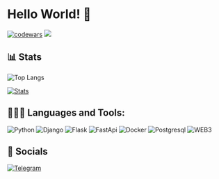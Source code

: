 # Hello World! 👋


[![codewars](https://www.codewars.com/users/czbag/badges/micro)](https://www.codewars.com/users/czbag)
![](https://komarev.com/ghpvc/?username=czbag&color=blue&style=flat)

## 📊 Stats
![Top Langs](https://github-readme-stats.vercel.app/api/top-langs/?username=czbag&layout=compact&theme=radical)

[![Stats](https://github-readme-stats.vercel.app/api?username=czbag&show_icons=true&theme=radical)](https://github-readme-stats.vercel.app/api?username=czbag&show_icons=true&theme=radical)

 ## 👨🏻‍💻 Languages and Tools:
![Python](https://img.shields.io/badge/-python-090909?style=for-the-badge&logo=python)
![Django](https://img.shields.io/badge/-django-090909?style=for-the-badge&logo=django)
![Flask](https://img.shields.io/badge/-flask-090909?style=for-the-badge&logo=flask)
![FastApi](https://img.shields.io/badge/-fastapi-090909?style=for-the-badge&logo=fastapi)
![Docker](https://img.shields.io/badge/-docker-090909?style=for-the-badge&logo=docker)
![Postgresql](https://img.shields.io/badge/-postgresql-090909?style=for-the-badge&logo=postgresql)
![WEB3](https://img.shields.io/badge/-web3-090909?style=for-the-badge&logo=ethereum)
 
## 🔗 Socials
[![Telegram](https://img.shields.io/badge/-Telegram-090909?style=for-the-badge&logo=telegram)](https://t.me/sybilwave)




<!--
**czbag/czbag** is a ✨ _special_ ✨ repository because its `README.md` (this file) appears on your GitHub profile.

Here are some ideas to get you started:

- 🔭 I’m currently working on ...
- 🌱 I’m currently learning ...
- 👯 I’m looking to collaborate on ...
- 🤔 I’m looking for help with ...
- 💬 Ask me about ...
- 📫 How to reach me: ...
- 😄 Pronouns: ...
- ⚡ Fun fact: ...
-->
